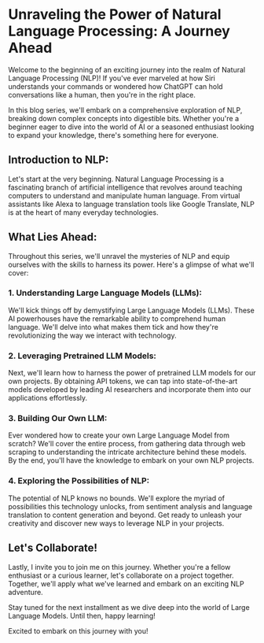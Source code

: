 # Unraveling the Power of Natural Language Processing: A Journey Ahead

Welcome to the beginning of an exciting journey into the realm of Natural Language Processing (NLP)! If you've ever marveled at how Siri understands your commands or wondered how ChatGPT can hold conversations like a human, then you're in the right place.

In this blog series, we'll embark on a comprehensive exploration of NLP, breaking down complex concepts into digestible bits. Whether you're a beginner eager to dive into the world of AI or a seasoned enthusiast looking to expand your knowledge, there's something here for everyone.

## Introduction to NLP:
Let's start at the very beginning. Natural Language Processing is a fascinating branch of artificial intelligence that revolves around teaching computers to understand and manipulate human language. From virtual assistants like Alexa to language translation tools like Google Translate, NLP is at the heart of many everyday technologies.

## What Lies Ahead:
Throughout this series, we'll unravel the mysteries of NLP and equip ourselves with the skills to harness its power. Here's a glimpse of what we'll cover:

### 1. Understanding Large Language Models (LLMs):
We'll kick things off by demystifying Large Language Models (LLMs). These AI powerhouses have the remarkable ability to comprehend human language. We'll delve into what makes them tick and how they're revolutionizing the way we interact with technology.

### 2. Leveraging Pretrained LLM Models:
Next, we'll learn how to harness the power of pretrained LLM models for our own projects. By obtaining API tokens, we can tap into state-of-the-art models developed by leading AI researchers and incorporate them into our applications effortlessly.

### 3. Building Our Own LLM:
Ever wondered how to create your own Large Language Model from scratch? We'll cover the entire process, from gathering data through web scraping to understanding the intricate architecture behind these models. By the end, you'll have the knowledge to embark on your own NLP projects.

### 4. Exploring the Possibilities of NLP:
The potential of NLP knows no bounds. We'll explore the myriad of possibilities this technology unlocks, from sentiment analysis and language translation to content generation and beyond. Get ready to unleash your creativity and discover new ways to leverage NLP in your projects.

## Let's Collaborate!
Lastly, I invite you to join me on this journey. Whether you're a fellow enthusiast or a curious learner, let's collaborate on a project together. Together, we'll apply what we've learned and embark on an exciting NLP adventure.

Stay tuned for the next installment as we dive deep into the world of Large Language Models. Until then, happy learning!

Excited to embark on this journey with you!
